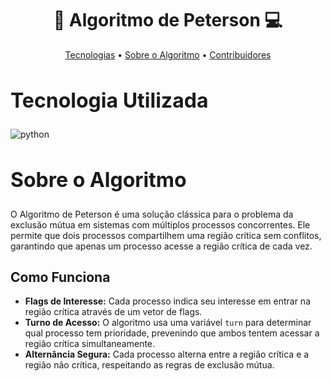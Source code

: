 <h1 align="center" style="font-weight: bold;"> 🔐 Algoritmo de Peterson 💻</h1>
<p align="center">
    <a href="#tech">Tecnologias</a> •
    <a href="#about">Sobre o Algoritmo</a> •
    <a href="#colab">Contribuidores</a>
</p>

<div>
  <h2 id="tech" style="font-weight: bold; font-size: 2rem">Tecnologia Utilizada</h2> 
  <img align="center" alt="python" src="https://img.shields.io/badge/Python-FFFFFF?style=for-the-badge&logo=python&logoColor=black"/>

  <h2 id="about" style="font-weight: bold; font-size: 2rem">Sobre o Algoritmo</h2>

O Algoritmo de Peterson é uma solução clássica para o problema da exclusão mútua em sistemas com múltiplos processos concorrentes. Ele permite que dois processos compartilhem uma região crítica sem conflitos, garantindo que apenas um processo acesse a região crítica de cada vez.

## Como Funciona

- **Flags de Interesse:** Cada processo indica seu interesse em entrar na região crítica através de um vetor de flags. 
- **Turno de Acesso:** O algoritmo usa uma variável `turn` para determinar qual processo tem prioridade, prevenindo que ambos tentem acessar a região crítica simultaneamente.
- **Alternância Segura:** Cada processo alterna entre a região crítica e a região não crítica, respeitando as regras de exclusão mútua.
